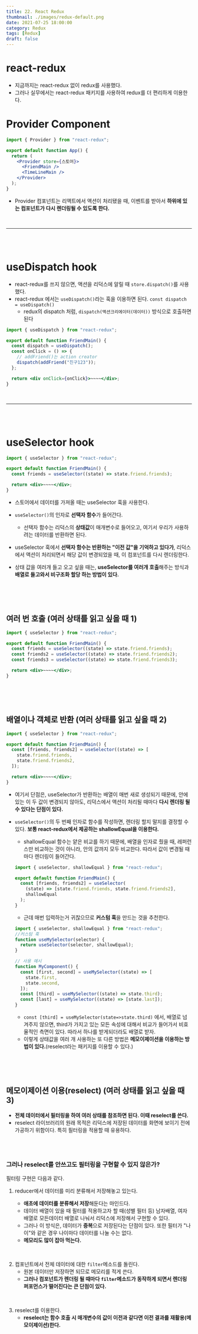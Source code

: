 ```yaml
---
title: 22. React Redux
thumbnail: ./images/redux-default.png
date: 2021-07-25 18:00:00
category: Redux
tags: [Redux]
draft: false
---
```


# react-redux

- 지금까지는 react-redux 없이 redux를 사용했다.
- 그러나 실무에서는 react-redux 패키지를 사용하여 redux를 더 편리하게 이용한다.

# Provider Component

```jsx
import { Provider } from "react-redux";

export default function App() {
  return (
    <Provider store={스토어}>
      <FriendMain />
      <TimeLineMain />
    </Provider>
  );
}
```

- Provider 컴포넌트는 리액트에서 액션이 처리됐을 때, 이벤트를 받아서 **하위에 있는 컴포넌트가 다시 렌더링될 수 있도록 한다.**

<br>
<hr>
<br>
<br>

# useDispatch hook

- react-redux를 쓰지 않으면, 액션을 리덕스에 알릴 때 `store.dispatch()`를 사용했다.
- react-redux 에서는 `useDispatch()`라는 훅을 이용하면 된다. `const dispatch = useDispatch()`
  - redux의 dispatch 처럼, `dispatch(액션크리에이터(데이터))` 방식으로 호출하면 된다

```jsx
import { useDispatch } from "react-redux";

export default function FriendMain() {
  const dispatch = useDispatch();
  const onClick = () => {
    // addFriend()는 action creator
    dispatch(addFriend("친구123"));
  };

  return <div onClick={onClick}>~~~~</div>;
}
```

<br>
<hr>
<br>
<br>

# useSelector hook

```jsx
import { useSelector } from "react-redux";

export default function FriendMain() {
  const friends = useSelector((state) => state.friend.friends);

  return <div>~~~~</div>;
}
```

- 스토어에서 데이터를 가져올 때는 useSelector 훅을 사용한다.
- `useSelector()`의 인자로 **선택자 함수**가 들어간다.
  - 선택자 함수는 리덕스의 **상태값**이 매개변수로 들어오고, 여기서 우리가 사용하려는 데이터를 반환하면 된다.
- useSelector 훅에서 **선택자 함수는 반환하는 "이전 값"을 기억하고 있다가**, 리덕스에서 액션이 처리되면서 해당 값이 변경되었을 때, 이 컴포넌트를 다시 렌더링한다.

- 상태 값을 여러개 들고 오고 싶을 때는, **useSelector를 여러개 호출**해주는 방식과 **배열로 들고와서 비구조화 할당 하는 방법이 있다.**

<br>
<br>
<br>

## 여러 번 호출 (여러 상태를 읽고 싶을 때 1)

```jsx
import { useSelector } from "react-redux";

export default function FriendMain() {
  const friends = useSelector((state) => state.friend.friends);
  const friends2 = useSelector((state) => state.friend.friends2);
  const friends3 = useSelector((state) => state.friend.friends3);

  return <div>~~~~</div>;
}
```

<br>
<br>
<br>

## 배열이나 객체로 반환 (여러 상태를 읽고 싶을 때 2)

```jsx
import { useSelector } from "react-redux";

export default function FriendMain() {
  const [friends, friends2] = useSelector((state) => [
    state.friend.friends,
    state.friend.friends2,
  ]);

  return <div>~~~~</div>;
}
```

- 여기서 단점은, useSelector가 반환하는 배열이 매번 새로 생성되기 때문에, 안에 있는 이 두 값이 변경되지 않아도, 리덕스에서 액션이 처리될 때마다 **다시 렌더링 될 수 있다는 단점이 있다.**
- `useSelector()`의 두 번째 인자로 함수를 작성하면, 렌더링 할지 말지를 결정할 수 있다. **보통 react-redux에서 제공하는 shallowEqual을 이용한다.**

  - shallowEqual 함수는 얕은 비교를 하기 때문에, 배열을 인자로 줬을 때, 레퍼런스만 비교하는 것이 아니라, 안의 값까지 모두 비교한다. 따라서 값이 변경될 때마다 렌더링이 들어간다.

  ```jsx
  import { useSelector, shallowEqual } from "react-redux";
  
  export default function FriendMain() {
    const [friends, friends2] = useSelector(
      (state) => [state.friend.friends, state.friend.friends2],
      shallowEqual
    );
  }
  ```

  - 근데 매번 입력하는거 귀찮으므로 **커스텀 훅**을 만드는 것을 추천한다.

  ```jsx
  import { useSelector, shallowEqual } from "react-redux";
  //커스텀 훅
  function useMySelector(selector) {
    return useSelector(selector, shallowEqual);
  }
  
  // 사용 예시
  function MyComponent() {
    const [first, second] = useMySelector((state) => [
      state.first,
      state.second,
    ]);
    const [third] = useMySelector((state) => state.third);
    const [last] = useMySelector((state) => [state.last]);
  }
  ```

  - `const [third] = useMySelector(state=>state.third)` 에서, 배열로 넘겨주지 않으면, third가 가지고 있는 모든 속성에 대해서 비교가 들어가서 비효율적인 측면이 있다. 따라서 하나를 받게되더라도 배열로 받자.
  - 이렇게 상태값을 여러 개 사용하는 또 다른 방법은 **메모이제이션을 이용하는 방법이 있다.**(reselect라는 패키지를 이용할 수 있다.)

<br>
<br>
<br>

## 메모이제이션 이용(reselect) (여러 상태를 읽고 싶을 때 3)

- **전체 데이터에서 필터링을 하여 여러 상태를 참조하면 된다. 이때 reselect를 쓴다.**
- reselect 라이브러리의 원래 목적은 리덕스에 저장된 데이터를 화면에 보이기 전에 가공하기 위함이다. 특히 필터링을 적용할 때 유용하다.

<br>
<br>

### 그러나 reselect를 안쓰고도 필터링을 구현할 수 있지 않은가?

필터링 구현은 다음과 같다.

1. reducer에서 데이터를 미리 분류해서 저장해놓고 있는다.

   - **애초에 데이터를 분류해서 저장**해둔다는 마인드다.
   - 데이터 배열이 있을 때 필터를 적용하고자 할 때(성별 필터 등) 남자배열, 여자배열로 모든데이터 배열로 나눠서 리덕스에 저장해서 구현할 수 있다.
   - 그러나 이 방식은, 데이터가 **중복**으로 저장된다는 단점이 있다. 또한 필터가 "나이"와 같은 경우 나이마다 데이터를 나눌 수는 없다.
   - **메모리도 많이 잡아 먹는다.**

<br>

2. 컴포넌트에서 전체 데이터에 대한 `filter`메소드를 돌린다.
   - 원본 데이터만 저장하면 되므로 메모리를 적게 쓴다.
   - **그러나 컴포넌트가 렌더링 될 때마다 `filter`메소드가 동작하게 되면서 렌더링 퍼포먼스가 떨어진다는 큰 단점이 있다.**

<br>

3. reselect를 이용한다.
   - **reselect는 함수 호출 시 매개변수의 값이 이전과 같다면 이전 결과를 재활용(메모이제이션)한다.**
